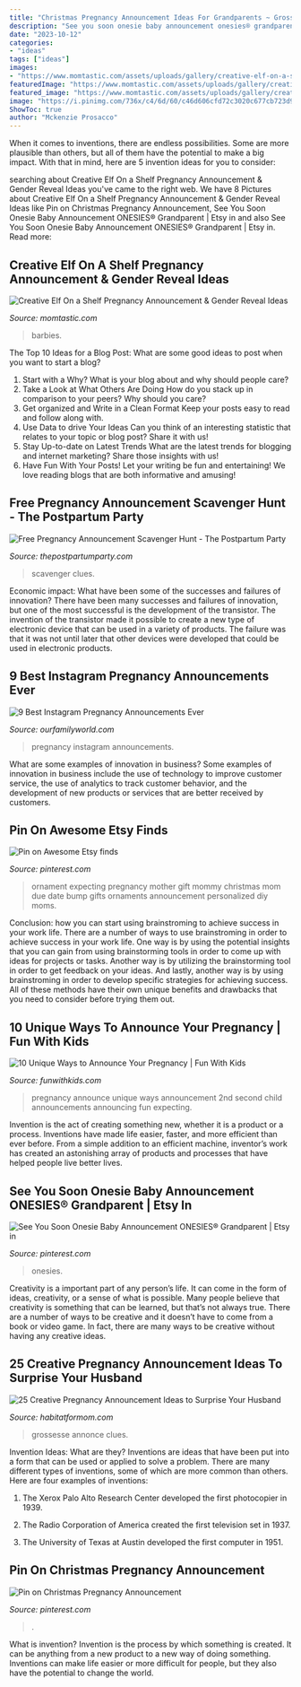 ```yaml
---
title: "Christmas Pregnancy Announcement Ideas For Grandparents ~ Grossesse Annonce Clues"
description: "See you soon onesie baby announcement onesies® grandparent"
date: "2023-10-12"
categories:
- "ideas"
tags: ["ideas"]
images:
- "https://www.momtastic.com/assets/uploads/gallery/creative-elf-on-a-shelf-pregnancy-announcement-gender-reveal-ideas/barbies-having-babies.jpg"
featuredImage: "https://www.momtastic.com/assets/uploads/gallery/creative-elf-on-a-shelf-pregnancy-announcement-gender-reveal-ideas/barbies-having-babies.jpg"
featured_image: "https://www.momtastic.com/assets/uploads/gallery/creative-elf-on-a-shelf-pregnancy-announcement-gender-reveal-ideas/barbies-having-babies.jpg"
image: "https://i.pinimg.com/736x/c4/6d/60/c46d606cfd72c3020c677cb723d93fdf.jpg"
ShowToc: true
author: "Mckenzie Prosacco"
---
```



When it comes to inventions, there are endless possibilities. Some are more plausible than others, but all of them have the potential to make a big impact. With that in mind, here are 5 invention ideas for you to consider: 

	

		
searching about Creative Elf On a Shelf Pregnancy Announcement &amp; Gender Reveal Ideas you've came to the right web. We have 8 Pictures about Creative Elf On a Shelf Pregnancy Announcement &amp; Gender Reveal Ideas like Pin on Christmas Pregnancy Announcement, See You Soon Onesie Baby Announcement ONESIES® Grandparent | Etsy in and also See You Soon Onesie Baby Announcement ONESIES® Grandparent | Etsy in. Read more:
		
    
## Creative Elf On A Shelf Pregnancy Announcement &amp; Gender Reveal Ideas

<img loading=lazy src="https://www.momtastic.com/assets/uploads/gallery/creative-elf-on-a-shelf-pregnancy-announcement-gender-reveal-ideas/barbies-having-babies.jpg" onerror="this.onerror=null;this.src='https://tse2.mm.bing.net/th?id=OIP.Or5Gtx-28gN67-4VNV9WQgHaFa&amp;pid=15.1';" alt="Creative Elf On a Shelf Pregnancy Announcement &amp; Gender Reveal Ideas">

_Source: momtastic.com_

>barbies. 

	

The Top 10 Ideas for a Blog Post: What are some good ideas to post when you want to start a blog?
1. Start with a Why?
What is your blog about and why should people care? 
2. Take a Look at What Others Are Doing
How do you stack up in comparison to your peers? Why should you care? 
3. Get organized and Write in a Clean Format
Keep your posts easy to read and follow along with. 
4. Use Data to drive Your Ideas
Can you think of an interesting statistic that relates to your topic or blog post? Share it with us! 
5. Stay Up-to-date on Latest Trends
What are the latest trends for blogging and internet marketing? Share those insights with us! 
6. Have Fun With Your Posts!
Let your writing be fun and entertaining! We love reading blogs that are both informative and amusing!

    
## Free Pregnancy Announcement Scavenger Hunt - The Postpartum Party

<img loading=lazy src="https://thepostpartumparty.com/wp-content/uploads/2020/04/Scavenger-hunt-pregnancy-announcement.png" onerror="this.onerror=null;this.src='https://tse1.mm.bing.net/th?id=OIP.e6ctaQ1pJk7VRrzrIO15DQHaFu&amp;pid=15.1';" alt="Free Pregnancy Announcement Scavenger Hunt - The Postpartum Party">

_Source: thepostpartumparty.com_

>scavenger clues. 

	

Economic impact: What have been some of the successes and failures of innovation?
There have been many successes and failures of innovation, but one of the most successful is the development of the transistor. The invention of the transistor made it possible to create a new type of electronic device that can be used in a variety of products. The failure was that it was not until later that other devices were developed that could be used in electronic products.

    
## 9 Best Instagram Pregnancy Announcements Ever

<img loading=lazy src="http://www.ourfamilyworld.com/wp-content/uploads/2016/02/9-Of-The-Best-Instagram-Pregnancy-Announcements-Facebook.jpg" onerror="this.onerror=null;this.src='https://tse3.mm.bing.net/th?id=OIP.fNWxY_eFXKFA6djh-qJZAgHaD4&amp;pid=15.1';" alt="9 Best Instagram Pregnancy Announcements Ever">

_Source: ourfamilyworld.com_

>pregnancy instagram announcements. 

	

What are some examples of innovation in business?
Some examples of innovation in business include the use of technology to improve customer service, the use of analytics to track customer behavior, and the development of new products or services that are better received by customers.

    
## Pin On Awesome Etsy Finds

<img loading=lazy src="https://i.pinimg.com/originals/13/ed/d4/13edd42a747f89a60a3c133bc8971e06.jpg" onerror="this.onerror=null;this.src='https://tse4.mm.bing.net/th?id=OIP.qhyjgk2N117Gq8btxdlQcQHaId&amp;pid=15.1';" alt="Pin on Awesome Etsy finds">

_Source: pinterest.com_

>ornament expecting pregnancy mother gift mommy christmas mom due date bump gifts ornaments announcement personalized diy moms. 

	

Conclusion: how you can start using brainstroming to achieve success in your work life.
There are a number of ways to use brainstroming in order to achieve success in your work life. One way is by using the potential insights that you can gain from using brainstorming tools in order to come up with ideas for projects or tasks. Another way is by utilizing the brainstorming tool in order to get feedback on your ideas. And lastly, another way is by using brainstroming in order to develop specific strategies for achieving success. All of these methods have their own unique benefits and drawbacks that you need to consider before trying them out.

    
## 10 Unique Ways To Announce Your Pregnancy | Fun With Kids

<img loading=lazy src="https://funwithkids.com/wp-content/uploads/2015/01/19-Announcing-Your-Second-Child.jpg" onerror="this.onerror=null;this.src='https://tse3.mm.bing.net/th?id=OIP.PsBtqoogHuOMqrEWnIyoHAAAAA&amp;pid=15.1';" alt="10 Unique Ways to Announce Your Pregnancy | Fun With Kids">

_Source: funwithkids.com_

>pregnancy announce unique ways announcement 2nd second child announcements announcing fun expecting. 

	

Invention is the act of creating something new, whether it is a product or a process. Inventions have made life easier, faster, and more efficient than ever before. From a simple addition to an efficient machine, inventor’s work has created an astonishing array of products and processes that have helped people live better lives.

    
## See You Soon Onesie Baby Announcement ONESIES® Grandparent | Etsy In

<img loading=lazy src="https://i.pinimg.com/736x/c4/6d/60/c46d606cfd72c3020c677cb723d93fdf.jpg" onerror="this.onerror=null;this.src='https://tse3.mm.bing.net/th?id=OIP.hnsMUY61yGeuVv86dUjZYwHaF7&amp;pid=15.1';" alt="See You Soon Onesie Baby Announcement ONESIES® Grandparent | Etsy in">

_Source: pinterest.com_

>onesies. 

	

Creativity is a important part of any person’s life. It can come in the form of ideas, creativity, or a sense of what is possible. Many people believe that creativity is something that can be learned, but that’s not always true. There are a number of ways to be creative and it doesn’t have to come from a book or video game. In fact, there are many ways to be creative without having any creative ideas.

    
## 25 Creative Pregnancy Announcement Ideas To Surprise Your Husband

<img loading=lazy src="https://habitatformom.com/wp-content/uploads/2020/02/IMG_20190214_133404-min-767x1024.jpg" onerror="this.onerror=null;this.src='https://tse4.mm.bing.net/th?id=OIP.5YlkRS3or4NORSGercFuewHaJ4&amp;pid=15.1';" alt="25 Creative Pregnancy Announcement Ideas to Surprise Your Husband">

_Source: habitatformom.com_

>grossesse annonce clues. 

	

Invention Ideas: What are they?
Inventions are ideas that have been put into a form that can be used or applied to solve a problem. There are many different types of inventions, some of which are more common than others. Here are four examples of inventions:
1. The Xerox Palo Alto Research Center developed the first photocopier in 1939.

2. The Radio Corporation of America created the first television set in 1937.

3. The University of Texas at Austin developed the first computer in 1951.


    
## Pin On Christmas Pregnancy Announcement

<img loading=lazy src="https://i.pinimg.com/736x/b8/86/70/b886708f2effeac73209ce6f7353315e.jpg" onerror="this.onerror=null;this.src='https://tse1.mm.bing.net/th?id=OIP.X99243fkEXRDcPJXfvLU9gHaIB&amp;pid=15.1';" alt="Pin on Christmas Pregnancy Announcement">

_Source: pinterest.com_

>. 

	

What is invention?
Invention is the process by which something is created. It can be anything from a new product to a new way of doing something. Inventions can make life easier or more difficult for people, but they also have the potential to change the world.

